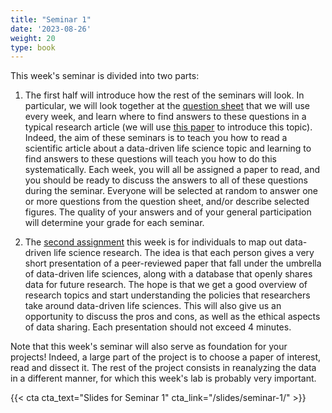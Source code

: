```yaml
---
title: "Seminar 1"
date: '2023-08-26'
weight: 20
type: book
---
```

This week's seminar is divided into two parts:

1.  The first half will introduce how the rest of the seminars will look. In particular, we will look together at the [question sheet](/uploads/JournalClub.pdf) that we will use every week, and learn where to find answers to these questions in a typical research article (we will use [this paper](https://journals.plos.org/ploscompbiol/article?id=10.1371/journal.pcbi.1005619) to introduce this topic). Indeed, the aim of these seminars is to teach you how to read a scientific article about a data-driven life science topic and learning to find answers to these questions will teach you how to do this systematically. Each week, you will all be assigned a paper to read, and you should be ready to discuss the answers to all of these questions during the seminar. Everyone will be selected at random to answer one or more questions from the question sheet, and/or describe selected figures. The quality of your answers and of your general participation will determine your grade for each seminar.

2. The [second assignment](../assignment-2) this week is for individuals to map out data-driven life science research. The idea is that each person gives a very short presentation of a peer-reviewed paper that fall under the umbrella of data-driven life sciences, along with a database that openly shares data for future research. The hope is that we get a good overview of research topics and start understanding the policies that researchers take around data-driven life sciences. This will also give us an opportunity to discuss the pros and cons, as well as the ethical aspects of data sharing. Each presentation should not exceed 4 minutes.

Note that this week's seminar will also serve as foundation for your projects! Indeed, a large part of the project is to choose a paper of interest, read and dissect it. The rest of the project consists in reanalyzing the data in a different manner, for which this week's lab is probably very important.

{{< cta cta_text="Slides for Seminar 1" cta_link="/slides/seminar-1/" >}}
